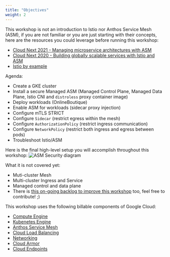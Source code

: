 ```yaml
---
title: "Objectives"
weight: 2
---
```

This workshop is not an introduction to Istio nor Anthos Service Mesh (ASM), if you are not familiar or you are just starting with their concepts, here are the resources you could leverage before running this workshop:
- [Cloud Next 2021 - Managing microservice architectures with ASM](https://youtu.be/OeevDBEDAIA)
- [Cloud Next 2020 - Building globally scalable services with Istio and ASM](https://youtu.be/clu7t0LVhcw)
- [Istio by example](https://istiobyexample.dev/)

Agenda:
- Create a GKE cluster
- Install a secure Managed ASM (Managed Control Plane, Managed Data Plane, Istio CNI and `distroless` proxy container image)
- Deploy workloads (OnlineBoutique)
- Enable ASM for workloads (sidecar proxy injection)
- Configure mTLS STRICT
- Configure `Sidecar` (restrict egress within the mesh)
- Configure `AuthorizationPolicy` (restrict ingress communication)
- Configure `NetworkPolicy` (restrict both ingress and egress between pods)
- Troubleshoot Istio/ASM

Here is the final high-level setup you will accomplish throughout this workshop:
![ASM Security diagram](/images/onlineboutique-secured.png)

What it is not covered yet:
- Muti-cluster Mesh
- Multi-cluster Ingress and Service
- Managed control and data plane
- There is [this on-going backlog to improve this workshop](https://github.com/mathieu-benoit/asm-workshop/issues) too, feel free to contribute! ;)

This workshop uses the following billable components of Google Cloud:
- [Compute Engine](https://cloud.google.com/compute/pricing)
- [Kubenetes Engine](https://cloud.google.com/kubernetes-engine/pricing)
- [Anthos Service Mesh](https://cloud.google.com/service-mesh/pricing)
- [Cloud Load Balancing](https://cloud.google.com/vpc/network-pricing#lb)
- [Networking](https://cloud.google.com/vpc/network-pricing)
- [Cloud Armor](https://cloud.google.com/armor/pricing)
- [Cloud Endpoints](https://cloud.google.com/endpoints/pricing)